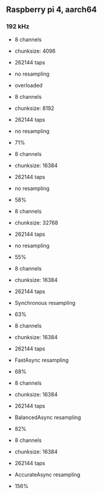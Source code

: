 ## Raspberry pi 4, aarch64

### 192 kHz
- 8 channels
- chunksize: 4096
- 262144 taps
- no resampling
- overloaded

- 8 channels
- chunksize: 8192
- 262144 taps
- no resampling
- 71%

- 8 channels
- chunksize: 16384
- 262144 taps
- no resampling
- 58%

- 8 channels
- chunksize: 32768
- 262144 taps
- no resampling
- 55%

- 8 channels
- chunksize: 16384
- 262144 taps
- Synchronous resampling 
- 63%

- 8 channels
- chunksize: 16384
- 262144 taps
- FastAsync resampling 
- 68%

- 8 channels
- chunksize: 16384
- 262144 taps
- BalancedAsync resampling 
- 82%

- 8 channels
- chunksize: 16384
- 262144 taps
- AccurateAsync resampling 
- 156%

